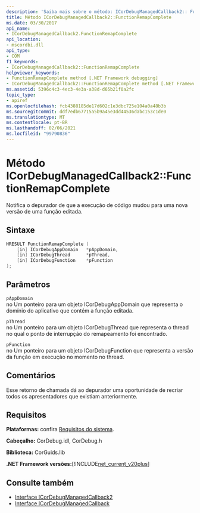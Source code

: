 ```yaml
---
description: 'Saiba mais sobre o método: ICorDebugManagedCallback2:: FunctionRemapComplete'
title: Método ICorDebugManagedCallback2::FunctionRemapComplete
ms.date: 03/30/2017
api_name:
- ICorDebugManagedCallback2.FunctionRemapComplete
api_location:
- mscordbi.dll
api_type:
- COM
f1_keywords:
- ICorDebugManagedCallback2::FunctionRemapComplete
helpviewer_keywords:
- FunctionRemapComplete method [.NET Framework debugging]
- ICorDebugManagedCallback2::FunctionRemapComplete method [.NET Framework debugging]
ms.assetid: 5396c4c3-4ec3-4e3a-a38d-d65b21f0a2fc
topic_type:
- apiref
ms.openlocfilehash: fcb4388185de17d602c1e3dbc725e104a0a48b3b
ms.sourcegitcommit: ddf7edb67715a5b9a45e3dd44536dabc153c1de0
ms.translationtype: MT
ms.contentlocale: pt-BR
ms.lasthandoff: 02/06/2021
ms.locfileid: "99790836"
---
```

# <a name="icordebugmanagedcallback2functionremapcomplete-method"></a>Método ICorDebugManagedCallback2::FunctionRemapComplete

Notifica o depurador de que a execução de código mudou para uma nova versão de uma função editada.  
  
## <a name="syntax"></a>Sintaxe  
  
```cpp  
HRESULT FunctionRemapComplete (  
    [in] ICorDebugAppDomain   *pAppDomain,  
    [in] ICorDebugThread      *pThread,  
    [in] ICorDebugFunction    *pFunction  
);  
```  
  
## <a name="parameters"></a>Parâmetros  

 `pAppDomain`  
 no Um ponteiro para um objeto ICorDebugAppDomain que representa o domínio do aplicativo que contém a função editada.  
  
 `pThread`  
 no Um ponteiro para um objeto ICorDebugThread que representa o thread no qual o ponto de interrupção do remapeamento foi encontrado.  
  
 `pFunction`  
 no Um ponteiro para um objeto ICorDebugFunction que representa a versão da função em execução no momento no thread.  
  
## <a name="remarks"></a>Comentários  

 Esse retorno de chamada dá ao depurador uma oportunidade de recriar todos os apresentadores que existiam anteriormente.  
  
## <a name="requirements"></a>Requisitos  

 **Plataformas:** confira [Requisitos do sistema](../../get-started/system-requirements.md).  
  
 **Cabeçalho:** CorDebug.idl, CorDebug.h  
  
 **Biblioteca:** CorGuids.lib  
  
 **.NET Framework versões:**[!INCLUDE[net_current_v20plus](../../../../includes/net-current-v20plus-md.md)]  
  
## <a name="see-also"></a>Consulte também

- [Interface ICorDebugManagedCallback2](icordebugmanagedcallback2-interface.md)
- [Interface ICorDebugManagedCallback](icordebugmanagedcallback-interface.md)
